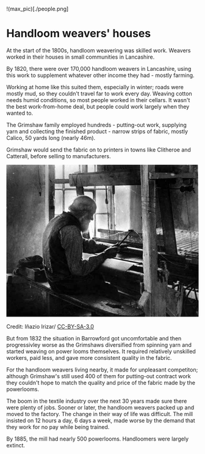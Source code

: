 !(max_pic)[./people.png]
# Handloom weavers' houses

At the start of the 1800s, handloom weavering was skilled work. Weavers worked in their houses in small communities in Lancashire.  

By 1820, there were over 170,000 handloom weavers in Lancashire, using this work to supplement whatever other income they had - mostly farming.

Working at home like this suited them, especially in winter; roads were mostly mud, so they couldn't travel far to work every day. Weaving cotton needs humid conditions, so most people worked in their cellars. It wasn't the best work-from-home deal, but people could work largely when they wanted to.

The Grimshaw family employed hundreds - putting-out work, supplying yarn and collecting the finished product - narrow strips of fabric, mostly Calico, 50 yards long (nearly 46m).

Grimshaw would send the fabric on to printers in towns like Clitheroe and Catterall, before selling to manufacturers.  

![handloom_weaver](./Jb09505.jpg)

Credit: Iñazio Irizar/ [CC-BY-SA-3.0](https://creativecommons.org/licenses/by-sa/3.0/)


But from 1832 the situation in Barrowford got uncomfortable and then progressivley worse as the Grimshaws diversified from spinning yarn and started weaving on power looms themselves. It required relatively unskilled workers, paid less, and gave more consistent quality in the fabric.

For the handloom weavers living nearby, it made for unpleasant competiton; although Grimshaw's still used 400 of them for putting-out contract work they couldn't hope to match the quality and price of the fabric made by the powerlooms. 

The boom in the textile industry over the next 30 years made sure there were plenty of jobs. Sooner or later, the handloom weavers packed up and moved to the factory. The change in their way of life was difficult. The mill insisted on 12 hours a day, 6 days a week, made worse by the demand that they work for no pay while being trained. 

By 1885, the mill had nearly 500 powerlooms. Handloomers were largely extinct. 
